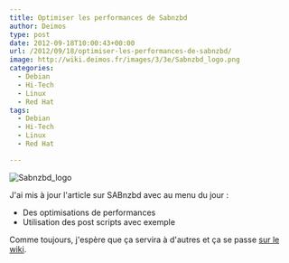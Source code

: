 ```yaml
---
title: Optimiser les performances de Sabnzbd
author: Deimos
type: post
date: 2012-09-18T10:00:43+00:00
url: /2012/09/18/optimiser-les-performances-de-sabnzbd/
image: http://wiki.deimos.fr/images/3/3e/Sabnzbd_logo.png
categories:
  - Debian
  - Hi-Tech
  - Linux
  - Red Hat
tags:
  - Debian
  - Hi-Tech
  - Linux
  - Red Hat

---
```

![Sabnzbd_logo](http://wiki.deimos.fr/images/3/3e/Sabnzbd_logo.png)

J'ai mis à jour l'article sur SABnzbd avec au menu du jour :

  * Des optimisations de performances
  * Utilisation des post scripts avec exemple

Comme toujours, j'espère que ça servira à d'autres et ça se passe [sur le wiki](http://wiki.deimos.fr/SABnzbd_:_Une_interface_web_pour_g%C3%A9rer_les_newsgroups).